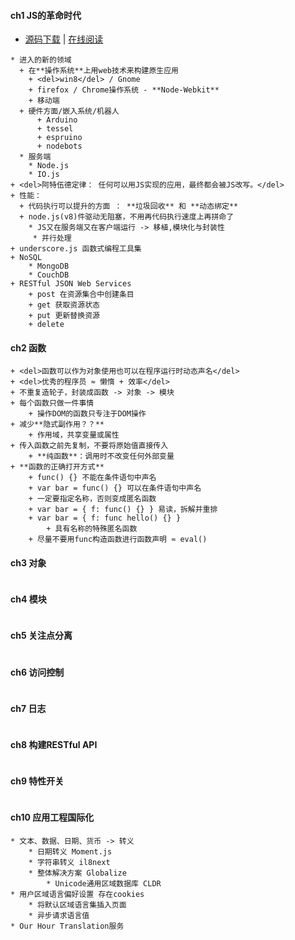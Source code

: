 #### **ch1 JS的革命时代**
+ [源码下载](https://github.com/oreillymedia/programming_javascript_applications) | [在线阅读](http://chimera.labs.oreilly.com/books/1234000000262/pr01.html)


```
* 进入的新的领域
  + 在**操作系统**上用web技术来构建原生应用
    + <del>win8</del> / Gnome
    + firefox / Chrome操作系统 - **Node-Webkit**
    + 移动端
  + 硬件方面/嵌入系统/机器人
      + Arduino
      + tessel
      + espruino
      + nodebots
  * 服务端 
  	* Node.js
   	* IO.js
+ <del>阿特伍德定律： 任何可以用JS实现的应用，最终都会被JS改写。</del>
+ 性能：
  + 代码执行可以提升的方面 ： **垃圾回收** 和 **动态绑定**
  + node.js(v8)件驱动无阻塞，不用再代码执行速度上再拼命了
  	* JS又在服务端又在客户端运行 -> 移植,模块化与封装性
     * 并行处理
+ underscore.js 函数式编程工具集
+ NoSQL 
    * MongoDB
    * CouchDB
+ RESTful JSON Web Services
    + post 在资源集合中创建条目
    + get 获取资源状态
    + put 更新替换资源
    + delete
```



#### **ch2 函数**


```
+ <del>函数可以作为对象使用也可以在程序运行时动态声名</del>
+ <del>优秀的程序员 ≈ 懒惰 + 效率</del>
+ 不重复造轮子，封装成函数 -> 对象 -> 模块
+ 每个函数只做一件事情
	+ 操作DOM的函数只专注于DOM操作
+ 减少**隐式副作用？？**
	+ 作用域，共享变量或属性
+ 传入函数之前先复制，不要将原始值直接传入
	+ **纯函数**：调用时不改变任何外部变量
+ **函数的正确打开方式**
	+ func() {} 不能在条件语句中声名
	+ var bar = func() {} 可以在条件语句中声名
	+ 一定要指定名称，否则变成匿名函数
	+ var bar = { f: func() {} } 易读，拆解并重排
	+ var bar = { f: func hello() {} }
		+ 具有名称的特殊匿名函数
	+ 尽量不要用func构造函数进行函数声明 ≈ eval()
```



#### **ch3 对象**


```

```


#### **ch4 模块**


```

```


#### **ch5 关注点分离**


```

```


#### **ch6 访问控制**


```

```


#### **ch7 日志**


```

```


#### **ch8 构建RESTful API**


```

```


#### **ch9 特性开关**


```

```


#### **ch10 应用工程国际化**


```
* 文本、数据、日期、货币 -> 转义
	* 日期转义 Moment.js
    * 字符串转义 il8next
    * 整体解决方案 Globalize 
    	* Unicode通用区域数据库 CLDR
* 用户区域语言偏好设置 存在cookies
	* 将默认区域语言集插入页面
    * 异步请求语言值
* Our Hour Translation服务
```


